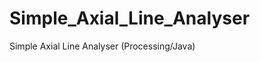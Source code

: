 Simple_Axial_Line_Analyser
==========================

Simple Axial Line Analyser (Processing/Java)

